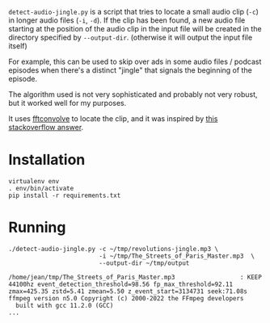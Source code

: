 `detect-audio-jingle.py` is a script that tries to locate a small audio clip (`-c`) in
longer audio files (`-i`, `-d`).
If the clip has been found, a new audio file starting at the position of the
audio clip in the input file will be created in the directory specified by `--output-dir`.
(otherwise it will output the input file itself)

For example, this can be used to skip over ads in some audio files / podcast episodes when there's a
distinct "jingle" that signals the beginning of the episode.

The algorithm used is not very sophisticated and probably not very robust, but it worked well for my
purposes.


It uses [fftconvolve](https://docs.scipy.org/doc/scipy/reference/generated/scipy.signal.fftconvolve.html) to locate the clip,
and it was inspired by [this stackoverflow answer](https://stackoverflow.com/a/52682780).

# Installation

```
virtualenv env
. env/bin/activate
pip install -r requirements.txt

```

# Running

```
./detect-audio-jingle.py -c ~/tmp/revolutions-jingle.mp3 \
                         -i ~/tmp/The_Streets_of_Paris_Master.mp3  \
                         --output-dir ~/tmp/output

/home/jean/tmp/The_Streets_of_Paris_Master.mp3                  : KEEP 44100hz event_detection_threshold=98.56 fp_max_threshold=92.11 zmax=425.35 zstd=5.41 zmean=5.50 z_event_start=3134731 seek:71.08s
ffmpeg version n5.0 Copyright (c) 2000-2022 the FFmpeg developers
  built with gcc 11.2.0 (GCC)
...
```
